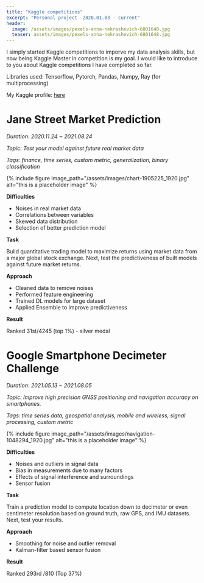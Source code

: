 ```yaml
---
title: "Kaggle competitions"
excerpt: "Personal project  2020.01.03 - current"
header:
  image: /assets/images/pexels-anna-nekrashevich-6801648.jpg
  teaser: assets/images/pexels-anna-nekrashevich-6801648.jpg
---
```


I simply started Kaggle competitions to imporve my data analysis skills, but now being Kaggle Master in competition is my goal. I would like to introduce to you about Kaggle competitions I have completed so far.

Libraries used: Tensorflow, Pytorch, Pandas, Numpy, Ray (for multiprocessing)

My Kaggle profile: [here](https://www.kaggle.com/hhkang94/account)

# **Jane Street Market Prediction**

*Duration: 2020.11.24 ~ 2021.08.24*

*Topic: Test your model against future real market data*

*Tags: finance, time series,  custom metric, generalization, binary classification*

{% include figure image_path="/assets/images/chart-1905225_1920.jpg" alt="this is a placeholder image" %}

**Difficulties**

- Noises in real market data
- Correlations between variables
- Skewed data distribution
- Selection of better prediction model

**Task**

Build quantitative trading model to maximize returns using market data from a major global stock exchange. Next, test the predictiveness of built models  against future market returns.

**Approach**

- Cleaned data to remove noises
- Performed feature engineering
- Trained DL models for large dataset
- Applied Ensemble to improve predictiveness

**Result**

Ranked 31st/4245 (top 1%) - silver medal

# Google Smartphone Decimeter Challenge

*Duration: 2021.05.13 ~ 2021.08.05*

*Topic: Improve high precision GNSS positioning and navigation accuracy on smartphones.*

*Tags: time series data, geospatial analysis, mobile and wireless, signal processing, custom metric*

{% include figure image_path="/assets/images/navigation-1048294_1920.jpg" alt="this is a placeholder image" %}

**Difficulties**

- Noises and outliers in signal data
- Bias in measurements due to many factors
- Effects of signal interference and surroundings
- Sensor fusion

**Task**

Train a prediction model to compute location down to decimeter or even centimeter resolution based on ground truth, raw GPS, and IMU datasets. Next, test your results.

**Approach**

- Smoothing for noise and outlier removal
- Kalman-filter based sensor fusion

**Result**

Ranked 293rd /810 (Top 37%)